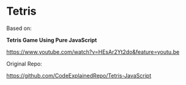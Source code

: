 # Tetris

Based on:

**Tetris Game Using Pure JavaScript**

https://www.youtube.com/watch?v=HEsAr2Yt2do&feature=youtu.be

Original Repo:

https://github.com/CodeExplainedRepo/Tetris-JavaScript

